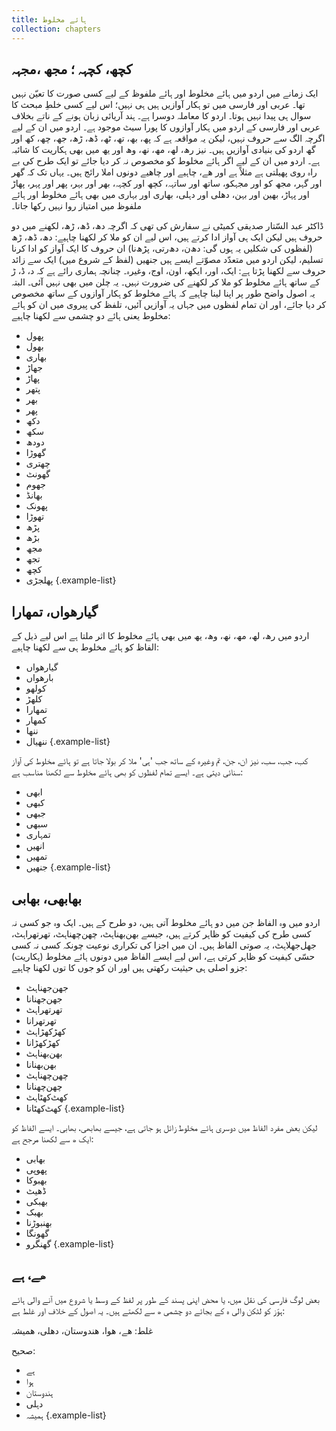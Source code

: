 ```yaml
---
title: ہائے مخلوط
collection: chapters
---
```


## کچھ، کچہہ ؛ مجھ ،مجہہ

ایک زمانے میں اردو میں ہائے مخلوط اور ہائے ملفوظ کے لیے کسی صورت کا تعیّن نہیں تھا۔ عربی اور فارسی میں تو ہکار آوازیں ہیں ہی نہیں؛ اس لیے کسی خلطِ مبحث کا سوال ہی پیدا نہیں ہوتا۔ اردو کا معاملہ دوسرا ہے۔ ہند آریائی زبان ہونے کے ناتے بخلاف عربی اور فارسی کے اردو میں ہکار آوازوں کا پورا سیٹ موجود ہے۔ اردو میں ان کے لیے اگرچہ الگ سے حروف نہیں، لیکن یہ مواقعہ ہے کہ پھ، بھ، تھ، ٹھ، ڈھ، ڑھ، جھ، چھ، کھ اور گھ اردو کی بنیادی آوازیں ہیں۔ نیز رھ، لھ، مھ، نھ، وھ اور یھ میں بھی ہکاریت کا شائبہ ہے۔ اردو میں ان کے لیے اگر ہائے مخلوط کو مخصوص نہ کر دیا جائے تو ایک طرح کی بے راہ روی پھیلتی ہے مثلاً ہے اور ھے، چاہیے اور چاھیے دونوں املا رائج ہیں۔ یہاں تک کہ گھر اور گہر، مجھ کو اور مجہکو، ساتھ اور ساتہہ، کچھ اور کچہہ، بھر اور بہر، پھر اور پہر، پھاڑ اور پہاڑ، بھین اور بہن، دھلی اور دہلی، بھاری اور بہاری میں بھی ہائے مخلوط اور ہائے ملفوظ میں امتیاز روا نہیں رکھا جاتا۔

ڈاکٹر عبد السّتار صدیقی کمیٹی نے سفارش کی تھی کہ اگرچہ دھ، ڈھ، ڑھ، لکھنے میں دو حروف ہیں لیکن ایک ہی آواز ادا کرتے ہیں، اس لیے ان کو ملا کر لکھنا چاہیے: دھ، ڈھ، ڑھ (لفظوں کی شکلیں یہ ہوں گی: دھ‌ن، دھ‌رتی، پڑھ‌نا) ان حروف کا ایک آواز کو ادا کرنا تسلیم، لیکن اردو میں متعدّد مصوّتے ایسے ہیں جنھیں (لفظ کے شروع میں) ایک سے زائد حروف سے لکھنا پڑتا ہے: ایک، اور، ایکھ، اون، اوج، وغیرہ۔ چنانچہ ہماری رائے ہے کہ د، ڈ، ڑ کے ساتھ ہائے مخلوط کو ملا کر لکھنے کی ضرورت نہیں۔ یہ چلن میں بھی نہیں آئی۔ البتہ یہ اصول واضح طور پر اپنا لینا چاہیے کہ ہائے مخلوط کو ہکار آوازوں کے ساتھ مخصوص کر دیا جائے، اور ان تمام لفظوں میں جہاں یہ آوازیں آئیں، تلفظ کی پیروی میں ان کو ہائے مخلوط یعنی ہائے دو چشمی سے لکھنا چاہیے:

* پھول
* بھول
* بھاری
* جھاڑ
* پھاڑ
* پتھر
* بھر
* پھر
* دکھ
* سکھ
* دودھ
* گھوڑا
* چھتری
* گھونٹ
* جھوم
* بھانڈ
* پھونک
* تھوڑا
* پڑھ
* بڑھ
* مجھ
* تجھ
* کچھ
* پھلجڑی
{.example-list}

## گیارھواں، تمھارا

اردو میں رھ، لھ، مھ، نھ، وھ، یھ میں بھی ہائے مخلوط کا اثر ملتا ہے اس لیے ذیل کے الفاظ کو ہائے مخلوط ہی سے لکھنا چاہیے:

* گیارھواں
* بارھواں
* کولھو
* کلھڑ
* تمھارا
* کمھار
* ننھا
* ننھیال
{.example-list}

کب، جب، سب، نیز ان، جن، تم وغیرہ کے ساتھ جب 'ہی' ملا کر بولا جاتا ہے تو ہائے مخلوط کی آواز سنائی دیتی ہے۔ ایسے تمام لفظوں کو بھی ہائے مخلوط سے لکھنا مناسب ہے:

* ابھی
* کبھی
* جبھی
* سبھی
* تمہاری
* انھیں
* تمھیں
* جنھیں
{.example-list}

## بھابھی، بھابی

اردو میں وہ الفاظ جن میں دو ہائے مخلوط آتی ہیں، دو طرح کے ہیں۔ ایک وہ جو کسی نہ کسی طرح کی کیفیت کو ظاہر کرتے ہیں، جیسے بھن‌بھناہٹ، چھن‌چھناہٹ، تھر‌تھراہٹ، جھل‌جھلاہٹ، یہ صوتی الفاظ ہیں۔ ان میں اجزا کی تکراری نوعیت چونکہ کسی نہ کسی حسّی کیفیت کو ظاہر کرتی ہے، اس لیے ایسے الفاظ میں دونوں ہائے مخلوط (ہکاریت) جزو اصلی ہی حیثیت رکھتی ہیں اور ان کو جوں کا توں لکھنا چاہیے:

* جھن‌جھناہٹ
* جھن‌جھنانا
* تھرتھراہٹ
* تھرتھرانا
* کھڑکھڑاہٹ
* کھڑکھڑانا
* بھن‌بھناہٹ
* بھن‌بھنانا
* چھن‌چھناہٹ
* چھن‌چھنانا
* کھٹ‌کھٹاہٹ
* کھٹ‌کھٹانا
{.example-list}

لیکن بعض مفرد الفاظ میں دوسری ہائے مخلوط زائل ہو جاتی ہے، جیسے بھابھی، بھابی۔ ایسے الفاظ کو ایک ھ سے لکھنا مرجح ہے:

* بھابی
* پھوپی
* بھبوکا
* ڈھیٹ
* بھبکی
* بھبک
* بھنبوڑنا
* گھونگا
* گھنگرو
{.example-list}

## ھے، ہے

بعض لوگ فارسی کی نقل میں، یا محض اپنی پسند کے طور پر لفظ کے وسط یا شروع میں آنے والی ہائے ہوّز کو لٹکن والی ہ کے بجائے دو چشمی ھ سے لکھتے ہیں۔ یہ اصول کے خلاف اور غلط ہے:

غلط:
ھے، ھوا، ھندوستان، دھلی، ھمیشہ

صحیح:
* ہے
* ہوا
* ہندوستان
* دہلی
* ہمیشہ
{.example-list}